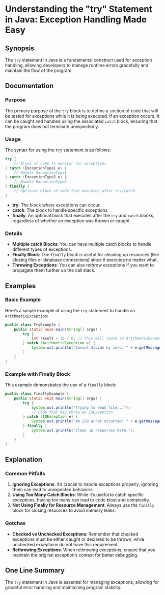 <!--
Meta Description: # Understanding the "try" Statement in Java: Exception Handling Made Easy ## Synopsis The `try` statement in Java is a fundamental construct used for ...
Meta Keywords: exceptions, try, block, catch, finally
-->

# Understanding the "try" Statement in Java: Exception Handling Made Easy

## Synopsis
The `try` statement in Java is a fundamental construct used for exception handling, allowing developers to manage runtime errors gracefully and maintain the flow of the program.

## Documentation
### Purpose
The primary purpose of the `try` block is to define a section of code that will be tested for exceptions while it is being executed. If an exception occurs, it can be caught and handled using the associated `catch` block, ensuring that the program does not terminate unexpectedly.

### Usage
The syntax for using the `try` statement is as follows:

```java
try {
    // Block of code to monitor for exceptions
} catch (ExceptionType1 e) {
    // Handle ExceptionType1
} catch (ExceptionType2 e) {
    // Handle ExceptionType2
} finally {
    // Optional block of code that executes after try/catch
}
```

- **try**: The block where exceptions can occur.
- **catch**: The block to handle specific exceptions.
- **finally**: An optional block that executes after the `try` and `catch` blocks, regardless of whether an exception was thrown or caught.

### Details
- **Multiple catch Blocks**: You can have multiple catch blocks to handle different types of exceptions.
- **Finally Block**: The `finally` block is useful for cleaning up resources (like closing files or database connections) since it executes no matter what.
- **Throwing Exceptions**: You can also rethrow exceptions if you want to propagate them further up the call stack.

## Examples
### Basic Example
Here’s a simple example of using the `try` statement to handle an `ArithmeticException`:

```java
public class TryExample {
    public static void main(String[] args) {
        try {
            int result = 10 / 0; // This will cause an ArithmeticException
        } catch (ArithmeticException e) {
            System.out.println("Cannot divide by zero: " + e.getMessage());
        }
    }
}
```

### Example with Finally Block
This example demonstrates the use of a `finally` block:

```java
public class FinallyExample {
    public static void main(String[] args) {
        try {
            System.out.println("Trying to read file...");
            // Code that may throw an IOException
        } catch (IOException e) {
            System.out.println("An I/O error occurred: " + e.getMessage());
        } finally {
            System.out.println("Clean up resources here.");
        }
    }
}
```

## Explanation
### Common Pitfalls
1. **Ignoring Exceptions**: It’s crucial to handle exceptions properly; ignoring them can lead to unexpected behaviors.
2. **Using Too Many Catch Blocks**: While it’s useful to catch specific exceptions, having too many can lead to code bloat and complexity.
3. **Not Using Finally for Resource Management**: Always use the `finally` block for closing resources to avoid memory leaks.

### Gotchas
- **Checked vs Unchecked Exceptions**: Remember that checked exceptions must be either caught or declared to be thrown, while unchecked exceptions do not have this requirement.
- **Rethrowing Exceptions**: When rethrowing exceptions, ensure that you maintain the original exception’s context for better debugging.

## One Line Summary
The `try` statement in Java is essential for managing exceptions, allowing for graceful error handling and maintaining program stability.